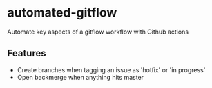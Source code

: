 # automated-gitflow
Automate key aspects of a gitflow workflow with Github actions


## Features
- Create branches when tagging an issue as 'hotfix' or 'in progress'
- Open backmerge when anything hits master

